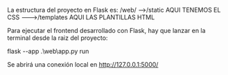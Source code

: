 La estructura del proyecto en Flask es:
/web/
-->/static         AQUI TENEMOS EL CSS
--->/templates     AQUI LAS PLANTILLAS HTML

Para ejecutar el frontend desarrollado con Flask, hay que lanzar en la terminal desde la raiz del proyecto:


flask --app .\web\app.py run

Se abrirá una conexión local en http://127.0.0.1:5000/
